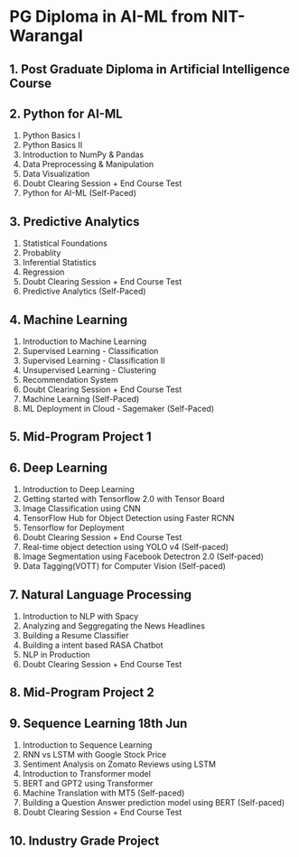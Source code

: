 # PG Diploma in AI-ML from NIT-Warangal

## 1. Post Graduate Diploma in Artificial Intelligence Course

## 2. Python for AI-ML
1. Python Basics I
1. Python Basics II
1. Introduction to NumPy & Pandas
1. Data Preprocessing & Manipulation
1. Data Visualization
1. Doubt Clearing Session + End Course Test
1. Python for AI-ML (Self-Paced)


## 3. Predictive Analytics
1. Statistical Foundations
1. Probablity
1. Inferential Statistics
1. Regression
1. Doubt Clearing Session + End Course Test
1. Predictive Analytics (Self-Paced)

## 4. Machine Learning
1. Introduction to Machine Learning
1. Supervised Learning - Classification
1. Supervised Learning - Classification II
1. Unsupervised Learning - Clustering
1. Recommendation System
1. Doubt Clearing Session + End Course Test
1. Machine Learning (Self-Paced)
1. ML Deployment in Cloud - Sagemaker (Self-Paced)

## 5. Mid-Program Project 1 

## 6. Deep Learning
1. Introduction to Deep Learning
1. Getting started with Tensorflow 2.0 with Tensor Board
1. Image Classification using CNN
1. TensorFlow Hub for Object Detection using Faster RCNN
1. Tensorflow for Deployment
1. Doubt Clearing Session + End Course Test
1. Real-time object detection using YOLO v4 (Self-paced)
1. Image Segmentation using Facebook Detectron 2.0 (Self-paced)
1. Data Tagging(VOTT) for Computer Vision (Self-paced)

## 7. Natural Language Processing  
1. Introduction to NLP with Spacy
1. Analyzing and Seggregating the News Headlines
1. Building a Resume Classifier
1. Building a intent based RASA Chatbot
1. NLP in Production
1. Doubt Clearing Session + End Course Test

## 8. Mid-Program Project 2   

## 9. Sequence Learning 18th Jun
1. Introduction to Sequence Learning
1. RNN vs LSTM with Google Stock Price
1. Sentiment Analysis on Zomato Reviews using LSTM
1. Introduction to Transformer model
1. BERT and GPT2 using Transformer
1. Machine Translation with MT5 (Self-paced)
1. Building a Question Answer prediction model using BERT (Self-paced)
1. Doubt Clearing Session + End Course Test

## 10. Industry Grade Project 

